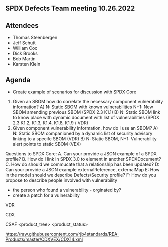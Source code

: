 ## SPDX Defects Team meeting 10.26.2022

## Attendees
* Thomas Steenbergen
* Jeff Schutt
* William Cox
* Dick Brooks
* Bob Martin
* Karsten Klein

## Agenda
* Create example of scenarios for discussion with SPDX Core

1.  Given an SBOM how do correlate the necessary component vulnerability information? 
    A) N: Static SBOM with known vulnerabilities  N+1: New SBOM amending previous SBOM (SPDX 2.3 K1.1)
    B) N: Static SBOM link to know place with dynamic document with list of vulnerabilities  (SPDX 2.3 K1.2, K1.3, K1.4, K1.8, K1.9 / VDR)
2. Given component vulnerability information, how do I use an SBOM?
A) N: Static SBOM companioned by a dynamic list of security advisory linking to a specifc SBOM (VDR) 
B) N: Static SBOM, N+1: Vulnerability alert points to static SBOM (VEX)

Questions to SPDX Core:
A. Can your provide a JSON example of a SPDX profile?
B. How do I link in SPDX 3.0 to element in another SPDXDocument?
C. How do should we commucate that a relationship has been updated?
D: Can your provide a JSON example externalReference, externalMap
E: How in the model should we describe Defects/Security profile?
F: How do you propose to describe people involved with vulnerability
- the person who found a vulnerability - orginated by?
- create a patch for a vulnerability

<document type=sbom id=abc>
<components>
<component id=a>
<component id=b>
</components>
</document>

VDR

<document>
<product id=xyz/>
<component id=b>
<relationship>
<document id abc/component with b>
</relationship>      
<affected-by>
<vulnerabilities/>
<affected-by>
</components>
</document>

CDX
<bom>
    <metadata>
        <component>
    </metadata>
    <vulnerabilities>
        <vulnerability identifiers>
        <analysis>
    </vulnerabilities>

CSAF
<document>
<product_tree>
<vulnerabilities>
    <vulnerability identifiers>
    <product_status>

<document>
<vulnerabilities>
<vulnerability>
<affects>
<component id=b>
</affects>
</vulnerability>
</vulnerabilities>
</document>


https://raw.githubusercontent.com/rjb4standards/REA-Products/master/CDXVEX/CDX14.xml
